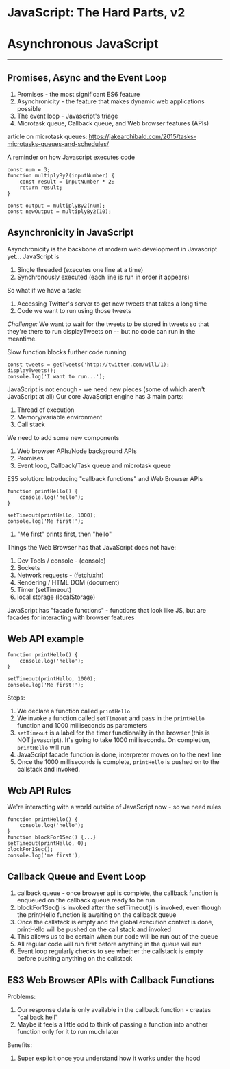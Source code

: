 # JavaScript: The Hard Parts, v2
# Asynchronous JavaScript
___

## Promises, Async and the Event Loop
1. Promises - the most significant ES6 feature
2. Asynchronicity - the feature that makes dynamic web applications possible
3. The event loop - Javascript's triage
4. Microtask queue, Callback queue, and Web browser features (APIs)

article on microtask queues: https://jakearchibald.com/2015/tasks-microtasks-queues-and-schedules/

A reminder on how Javascript executes code

```
const num = 3;
function multiplyBy2(inputNumber) {
    const result = inputNumber * 2;
    return result;
}

const output = multiplyBy2(num);
const newOutput = multiplyBy2(10);

```

## Asynchronicity in JavaScript

Asynchronicity is the backbone of modern web development in Javascript yet...
JavaScript is
1. Single threaded (executes one line at a time)
2. Synchronously executed (each line is run in order it appears)

So what if we have a task:
1. Accessing Twitter's server to get new tweets that takes a long time
2. Code we want to run using those tweets

*Challenge:* We want to wait for the tweets to be stored in tweets so that they're there to run displayTweets on -- but no code can run in the meantime.

Slow function blocks further code running
```
const tweets = getTweets('http://twitter.com/will/1);
displayTweets();
console.log('I want to run...');
```

JavaScript is not enough - we need new pieces (some of which aren't JavaScript at all)
Our core JavaScript engine has 3 main parts:
1. Thread of execution
2. Memory/variable environment
3. Call stack

We need to add some new components
1. Web browser APIs/Node background APIs
2. Promises
3. Event loop, Callback/Task queue and microtask queue

ES5 solution: Introducing "callback functions" and Web Browser APIs

```
function printHello() {
    console.log('hello');
}

setTimeout(printHello, 1000);
console.log('Me first!');
```
1. "Me first" prints first, then "hello"

Things the Web Browser has that JavaScript does not have:
1. Dev Tools / console - (console)
2. Sockets
3. Network requests - (fetch/xhr)
4. Rendering / HTML DOM (document)
5. Timer (setTimeout)
6. local storage (localStorage)

JavaScript has "facade functions" - functions that look like JS, but are facades for interacting with browser features

## Web API example

```
function printHello() {
    console.log('hello');
}

setTimeout(printHello, 1000);
console.log('Me first!');
```
Steps:
1. We declare a function called `printHello`
2. We invoke a function called `setTimeout` and pass in the `printHello` function and 1000 milliseconds as parameters
3. `setTimeout` is a label for the timer functionality in the browser (this is NOT javascript). It's going to take 1000 milliseconds. On completion, `printHello` will run
4. JavaScript facade function is done, interpreter moves on to the next line
5. Once the 1000 milliseconds is complete, `printHello` is pushed on to the callstack and invoked.

## Web API Rules

We're interacting with a world outside of JavaScript now - so we need rules
```
function printHello() {
    console.log('hello');
}
function blockFor1Sec() {...}
setTimeout(printHello, 0);
blockFor1Sec();
console.log('me first');
```

## Callback Queue and Event Loop
1. callback queue - once browser api is complete, the callback function is enqueued on the callback queue ready to be run
2. blockFor1Sec() is invoked after the setTimeout() is invoked, even though the printHello function is awaiting on the callback queue
3. Once the callstack is empty and the global execution context is done, printHello will be pushed on the call stack and invoked
4. This allows us to be certain when our code will be run out of the queue
5. All regular code will run first before anything in the queue will run
6. Event loop regularly checks to see whether the callstack is empty before pushing anything on the callstack

## ES3 Web Browser APIs with Callback Functions
Problems:
1. Our response data is only available in the callback function - creates "callback hell"
2. Maybe it feels a little odd to think of passing a function into another function only for it to run much later

Benefits:
1. Super explicit once you understand how it works under the hood